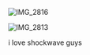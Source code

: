 
![IMG_2816](https://github.com/user-attachments/assets/e577566c-1295-49ca-9178-8893b193bfb4)

![IMG_2813](https://github.com/user-attachments/assets/b197df52-f676-4554-b59f-3f64e6334588)


i love shockwave guys
